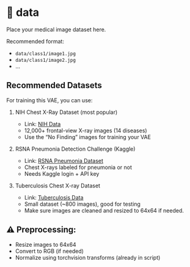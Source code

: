 # 📁 data

Place your medical image dataset here.

Recommended format:
- `data/class1/image1.jpg`
- `data/class1/image2.jpg`
- ...

## Recommended Datasets

For training this VAE, you can use:

1. NIH Chest X-Ray Dataset (most popular)
   -  Link: [NIH Data](https://nihcc.app.box.com/v/ChestXray-NIHCC)
   -  12,000+ frontal-view X-ray images (14 diseases)
   -  Use the “No Finding” images for training your VAE

2. RSNA Pneumonia Detection Challenge (Kaggle)
   -  Link: [RSNA Pneumonia Dataset](https://www.kaggle.com/c/rsna-pneumonia-detection-challenge/data)
   -  Chest X-rays labeled for pneumonia or not
   -  Needs Kaggle login + API key

3. Tuberculosis Chest X-ray Dataset
   -  Link: [Tuberculosis Data](https://www.kaggle.com/datasets/raddar/tuberculosis-chest-xray-dataset)
   -  Small dataset (~800 images), good for testing
   -  Make sure images are cleaned and resized to 64x64 if needed.

## ⚠️ Preprocessing:
- Resize images to 64x64
- Convert to RGB (if needed)
- Normalize using torchvision transforms (already in script)

